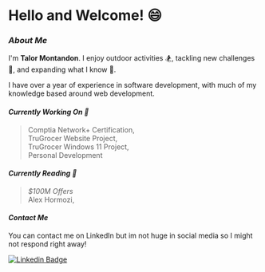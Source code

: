 
# Hello and Welcome! 😄

### ***About Me***

I'm **Talor Montandon**.  I enjoy outdoor activities 🏂, tackling new challenges 🤔, and expanding what I know 🌱.

I have over a year of experience in software development, with much of my knowledge based around web development.

#### ***Currently Working On 💼***
> Comptia Network+ Certification, </br>
> TruGrocer Website Project, </br>
> TruGrocer Windows 11 Project, </br>
> Personal Development </br>

#### ***Currently Reading 📕***
> *$100M Offers* </br>
Alex Hormozi, </br>



#### ***Contact Me***
You can contact me on LinkedIn but im not huge in social media so I might not respond right away!

[![Linkedin Badge](https://img.shields.io/badge/-tmontandon-blue?style=flat&logo=Linkedin&logoColor=white)](https://www.linkedin.com/in/tmontandon/)

<!--
 ### ***Stats***
<br>

<div align="center">
  <img src="https://github-readme-stats.vercel.app/api?hide_title=false&hide_rank=false&show_icons=true&include_all_commits=true&count_private=true&disable_animations=false&hide=stars&theme=dark&locale=en&hide_border=false&username=tmontandon" height="150" alt="stats graph"  />
  <img src="https://github-readme-stats.vercel.app/api/top-langs?locale=en&hide_title=false&layout=compact&card_width=320&langs_count=5&theme=dark&hide_border=false&username=tmontandon" height="150" alt="languages graph"  target="none"/>
</div>
<br> -->

<!--
### ***Skills***
<br>
<div align="center">
  <img src="https://cdn.jsdelivr.net/gh/devicons/devicon/icons/html5/html5-original.svg" height="30" width="42" alt="Html5 Logo" title="Html5"/>
  <img src="https://cdn.jsdelivr.net/gh/devicons/devicon/icons/css3/css3-original.svg" height="30" width="42" alt="Css3 Logo" title="Css3" />
  <img src="https://cdn.jsdelivr.net/gh/devicons/devicon/icons/bootstrap/bootstrap-original-wordmark.svg" height="30" width="42" alt="Bootstrap Logo" title="Bootstrap" />
  <img src="https://cdn.jsdelivr.net/gh/devicons/devicon/icons/javascript/javascript-original.svg" height="30" width="42" alt="Javascript Logo" title="Javascript" />
  <img src="https://cdn.jsdelivr.net/gh/devicons/devicon/icons/vuejs/vuejs-original-wordmark.svg" height="30" width="42" alt="Vue.js Logo" title="Vue.js" />
  <img src="https://cdn.jsdelivr.net/gh/devicons/devicon/icons/csharp/csharp-original.svg" height="30" width="42" alt="CSharp Logo" title="CSharp" />
  <img src="https://cdn.jsdelivr.net/gh/devicons/devicon/icons/dotnetcore/dotnetcore-original.svg" height="30" width="42" alt="DotNet Core Logo" title="DotNet Core" />
  <img src="https://cdn.jsdelivr.net/gh/devicons/devicon/icons/nodejs/nodejs-original.svg" height="30" width="42" alt="Nodejs Logo" title="Nodejs" />
  <img src="https://cdn.jsdelivr.net/gh/devicons/devicon/icons/mongodb/mongodb-plain-wordmark.svg" height="30" width="42" alt="MongoDB Logo" title="MongoDB" />
  <img src="https://cdn.jsdelivr.net/gh/devicons/devicon/icons/mysql/mysql-original-wordmark.svg" height="30" width="42" alt="MySQL Logo" title="MySQL" />
  <img src="https://cdn.jsdelivr.net/gh/devicons/devicon/icons/github/github-original.svg" height="30" width="42" alt="GitHub Logo" title="GitHub" />
  <img src="https://cdn.jsdelivr.net/gh/devicons/devicon/icons/git/git-original.svg" alt="Git Logo" title="Git"height="30" width="42"/>
  <img src="https://cdn.jsdelivr.net/gh/devicons/devicon/icons/vscode/vscode-original.svg" height="30" width="42" alt="Vscode Logo" title="Vscode" />
  <img src="https://cdn.jsdelivr.net/gh/devicons/devicon/icons/figma/figma-original.svg" height="30" width="42" alt="Figma Logo" title="Figma" />
  <img src="https://cdn.jsdelivr.net/gh/devicons/devicon/icons/slack/slack-original.svg" height="30" width="42" alt="Slack Logo" title="Slack"/>
</div>
-->
